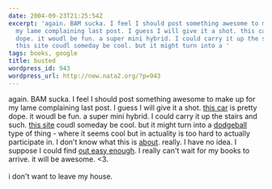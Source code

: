 ```yaml
---
date: 2004-09-23T21:25:54Z
excerpt: 'again. BAM sucka. I feel I should post something awesome to make up for
  my lame complaining last post. I guess I will give it a shot. this car is pretty
  dope. it woudl be fun. a super mini hybrid. I could carry it up the stairs and such.
  this site coudl someday be cool. but it might turn into a '
tags: books, google
title: busted
wordpress_id: 943
wordpress_url: http://new.nata2.org/?p=943
---
```


again. BAM sucka. I feel I should post something awesome to make up for my lame complaining last post. I guess I will give it a shot. <a href="http://www.suzuki.com.au/TWIN.asp">this car</a> is pretty dope. it woudl be fun. a super mini hybrid. I could carry it up the stairs and such. <a href="http://upcoming.org/">this site</a> coudl someday be cool. but it might turn into a <a href="http://dodgeball.com">dodgeball</a> type of thing - where it seems cool but in actuality is too hard to actually participate in. I don't know what this is <a href="http://www.oreillynet.com/lpt/a/network/2002/03/08/cory_google.html">about</a>. really. I have no idea. I suppose I could find <a href="http://heatherw.com/mk/endorse/teenread.htm">out easy enough</a>. I really can't wait for my books to arrive. it will be awesome. <3. <br/><br/>i don't want to leave my house. 
